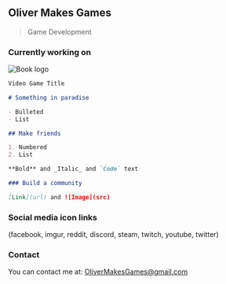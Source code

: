 ## Oliver Makes Games
> Game Development

### Currently working on

![Book logo](/Animation1.gif)

```markdown
Video Game Title

# Something in paradise

- Bulleted
- List

## Make friends

1. Numbered
2. List

**Bold** and _Italic_ and `Code` text

### Build a community

[Link](url) and ![Image](src)
```

### Social media icon links

(facebook, imgur, reddit, discord, steam, twitch, youtube, twitter)

### Contact

You can contact me at:  OliverMakesGames@gmail.com
